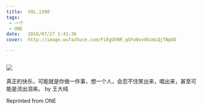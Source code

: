 ```yaml
---
title:	VOL.1390
tags:
 - 一个
 - ONE
date:	2016/07/27 1:41:36
cover:	http://image.wufazhuce.com/FiEgUhNR_qSFa0vvdbzmLQjTNpUO

---
```

![](http://image.wufazhuce.com/FiEgUhNR_qSFa0vvdbzmLQjTNpUO)
---

真正的快乐，可能就是你做一件事，想一个人，会忍不住笑出来，唱出来，甚至可能是流出泪来。 by 王大纯
 
Reprinted from ONE
